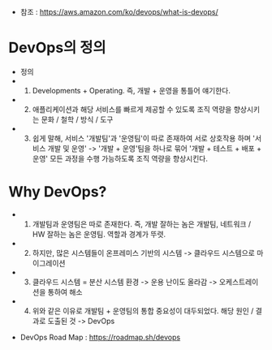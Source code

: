 * 참조 : https://aws.amazon.com/ko/devops/what-is-devops/

DevOps의 정의
===========
* 정의
* 1) Developments + Operating. 즉, 개발 + 운영을 통틀어 얘기한다.
* 2) 애플리케이션과 해당 서비스를 빠르게 제공할 수 있도록 조직 역량을 향상시키는 문화 / 철학 / 방식 / 도구
* 3) 쉽게 말해, 서비스 '개발팀'과 '운영팀'이 따로 존재하여 서로 상호작용 하며 '서비스 개발 및 운영' -> '개발 + 운영'팀을 하나로 묶어 '개발 + 테스트 + 배포 + 운영' 모든 과정을 수행 가능하도록 조직 역량을 향상시킨다.

Why DevOps?
===========
* 1) 개발팀과 운영팀은 따로 존재한다. 즉, 개발 잘하는 놈은 개발팀, 네트워크 / HW 잘하는 놈은 운영팀. 역할과 경계가 뚜렷.
* 2) 하지만, 많은 시스템들이 온프레미스 기반의 시스템 -> 클라우드 시스템으로 마이그레이션
* 3) 클라우드 시스템 = 분산 시스템 환경 -> 운용 난이도 올라감 -> 오케스트레이션을 통하여 해소
* 4) 위와 같은 이유로 개발팀 + 운영팀의 통합 중요성이 대두되었다. 해당 원인 / 결과로 도출된 것 -> DevOps

* DevOps Road Map : https://roadmap.sh/devops

